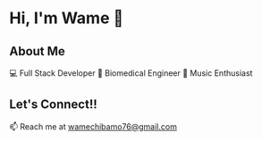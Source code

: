 # Hi, I'm Wame 👋

## About Me
💻 Full Stack Developer
🔬 Biomedical Engineer
🎵 Music Enthusiast


## Let's Connect!!
📫 Reach me at wamechibamo76@gmail.com 
